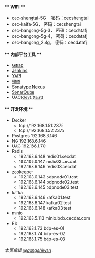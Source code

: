 <!-- tabs:start -->

#### ** WIFI **

- cec-shengtai-5G，  密码：cecshengtai
- cec-kaifa-5G，  密码：cecshengtai
- cec-bangong-5g-3，  密码：cecdatafj
- cec-bangong-5g-4，  密码：cecdatafj
- cec-bangong_2.4g， 密码：cecdatafj

#### ** 内部平台工具 **

-  [Gitlab](http://192.168.1.23) 
-  [Jenkins](http://192.168.5.117:8080)                         
-  [YAPI](http://192.168.5.118:8082/)                           
-  [禅道](http://192.168.1.23:9998/)                            
-  [Sonatype Nexus](http://192.168.1.111:8081/)                 
-  [SonarQube](http://192.168.5.117:9000/)                      
-  UAC[(dev)](http://192.168.5.118:30001)/[(test)](http://192.168.5.118:30004) 

#### ** 开发环境 **

- Docker
  - tcp://192.168.1.51:2375
  - tcp://192.168.1.52:2375
- Postgres 192.168.6.146
- NG 192.168.6.146 
- UAC 192.168.1.70
- Redis 
  - 192.168.6.148 redis01.cecdat
  - 192.168.6.147 redis02.cecdat
  - 192.168.6.146 redis03.cecdat
- zookeeper
  - 192.168.6.143 bdpnode01.test
  - 192.168.6.144 bdpnode02.test
  - 192.168.6.145 bdpnode03.test
- kafka
  - 192.168.6.146 kafka01.test
  - 192.168.6.147 kafka02.test
  - 192.168.6.148 kafka03.test
- minio
  - 192.168.5.113 minio.bdp.cecdat.com
- ES
  - 192.168.1.73 bdp-es-01
  - 192.168.1.74 bdp-es-02
  - 192.168.1.75 bdp-es-03

<!-- tabs:end -->








###### 本页编辑      [@gongshiwen](http://192.168.1.23/gongshiwen) <img src="http://192.168.1.23/uploads/-/system/user/avatar/10/avatar.png?width=100" style="zoom:10%;" />
